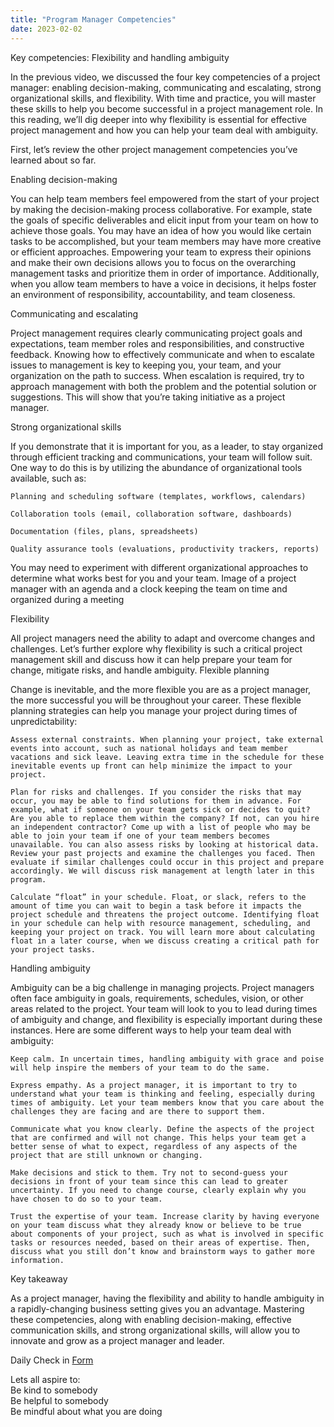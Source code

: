 ```yaml
---
title: "Program Manager Competencies"
date: 2023-02-02
---
```


Key competencies: Flexibility and handling ambiguity  

In the previous video, we discussed the four key competencies of a project manager: enabling decision-making, communicating and escalating, strong organizational skills, and flexibility. With time and practice, you will master these skills to help you become successful in a project management role. In this reading, we’ll dig deeper into why flexibility is essential for effective project management and how you can help your team deal with ambiguity. 

First, let’s review the other project management competencies you’ve learned about so far.  

Enabling decision-making  

You can help team members feel empowered from the start of your project by making the decision-making process collaborative. For example, state the goals of specific deliverables and elicit input from your team on how to achieve those goals. You may have an idea of how you would like certain tasks to be accomplished, but your team members may have more creative or efficient approaches. Empowering your team to express their opinions and make their own decisions allows you to focus on the overarching management tasks and prioritize them in order of importance. Additionally, when you allow team members to have a voice in decisions, it helps foster an environment of responsibility, accountability, and team closeness. 

Communicating and escalating  

Project management requires clearly communicating project goals and expectations, team member roles and responsibilities, and constructive feedback. Knowing how to effectively communicate and when to escalate issues to management is key to keeping you, your team, and your organization on the path to success. When escalation is required, try to approach management with both the problem and the potential solution or suggestions. This will show that you’re taking initiative as a project manager. 

Strong organizational skills  

If you demonstrate that it is important for you, as a leader, to stay organized through efficient tracking and communications, your team will follow suit. One way to do this is by utilizing the abundance of organizational tools available, such as:

    Planning and scheduling software (templates, workflows, calendars)

    Collaboration tools (email, collaboration software, dashboards)

    Documentation (files, plans, spreadsheets)

    Quality assurance tools (evaluations, productivity trackers, reports)

You may need to experiment with different organizational approaches to determine what works best for you and your team.
Image of a project manager with an agenda and a clock keeping the team on time and organized during a meeting  

Flexibility

All project managers need the ability to adapt and overcome changes and challenges. Let’s further explore why flexibility is such a critical project management skill and discuss how it can help prepare your team for change, mitigate risks, and handle ambiguity. 
Flexible planning

Change is inevitable, and the more flexible you are as a project manager, the more successful you will be throughout your career. These flexible planning strategies can help you manage your project during times of unpredictability: 

    Assess external constraints. When planning your project, take external events into account, such as national holidays and team member vacations and sick leave. Leaving extra time in the schedule for these inevitable events up front can help minimize the impact to your project.

    Plan for risks and challenges. If you consider the risks that may occur, you may be able to find solutions for them in advance. For example, what if someone on your team gets sick or decides to quit? Are you able to replace them within the company? If not, can you hire an independent contractor? Come up with a list of people who may be able to join your team if one of your team members becomes unavailable. You can also assess risks by looking at historical data. Review your past projects and examine the challenges you faced. Then evaluate if similar challenges could occur in this project and prepare accordingly. We will discuss risk management at length later in this program.

    Calculate “float” in your schedule. Float, or slack, refers to the amount of time you can wait to begin a task before it impacts the project schedule and threatens the project outcome. Identifying float in your schedule can help with resource management, scheduling, and keeping your project on track. You will learn more about calculating float in a later course, when we discuss creating a critical path for your project tasks.

Handling ambiguity  

Ambiguity can be a big challenge in managing projects. Project managers often face ambiguity in goals, requirements, schedules, vision, or other areas related to the project. Your team will look to you to lead during times of ambiguity and change, and flexibility is especially important during these instances. Here are some different ways to help your team deal with ambiguity: 

    Keep calm. In uncertain times, handling ambiguity with grace and poise will help inspire the members of your team to do the same. 

    Express empathy. As a project manager, it is important to try to understand what your team is thinking and feeling, especially during times of ambiguity. Let your team members know that you care about the challenges they are facing and are there to support them.

    Communicate what you know clearly. Define the aspects of the project that are confirmed and will not change. This helps your team get a better sense of what to expect, regardless of any aspects of the project that are still unknown or changing.

    Make decisions and stick to them. Try not to second-guess your decisions in front of your team since this can lead to greater uncertainty. If you need to change course, clearly explain why you have chosen to do so to your team. 

    Trust the expertise of your team. Increase clarity by having everyone on your team discuss what they already know or believe to be true about components of your project, such as what is involved in specific tasks or resources needed, based on their areas of expertise. Then, discuss what you still don’t know and brainstorm ways to gather more information.

Key takeaway  

As a project manager, having the flexibility and ability to handle ambiguity in a rapidly-changing business setting gives you an advantage. Mastering these competencies, along with enabling decision-making, effective communication skills, and strong organizational skills, will allow you to innovate and grow as a project manager and leader.

Daily Check in [Form](https://forms.gle/BRA4EH2sMoZdLPgE8)

Lets all aspire to:  
Be kind to somebody  
Be helpful to somebody  
Be mindful about what you are doing
